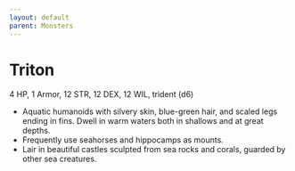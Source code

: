 ```yaml
---
layout: default
parent: Monsters
---
```

# Triton

4 HP, 1 Armor, 12 STR, 12 DEX, 12 WIL, trident (d6)

-   Aquatic humanoids with silvery skin, blue-green hair, and scaled
    legs ending in fins. Dwell in warm waters both in shallows and at
    great depths.
-   Frequently use seahorses and hippocamps as mounts.
-   Lair in beautiful castles sculpted from sea rocks and corals,
    guarded by other sea creatures.

